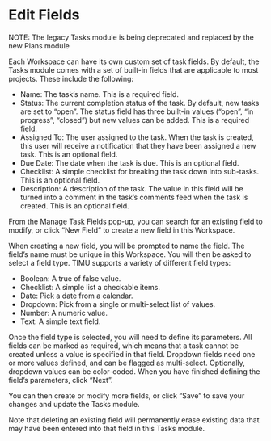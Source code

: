 # Edit Fields

NOTE: The legacy Tasks module is being deprecated and replaced by the new Plans module

Each Workspace can have its own custom set of task fields. By default, the Tasks module comes with a set of built-in fields that are applicable to most projects. These include the following:

- Name: The task’s name. This is a required field.
- Status: The current completion status of the task. By default, new tasks are set to “open”. The status field has three built-in values (“open”, “in progress”, “closed”) but new values can be added. This is a required field.
- Assigned To: The user assigned to the task. When the task is created, this user will receive a notification that they have been assigned a new task. This is an optional field.
- Due Date: The date when the task is due. This is an optional field.
- Checklist: A simple checklist for breaking the task down into sub-tasks. This is an optional field.
- Description: A description of the task. The value in this field will be turned into a comment in the task’s comments feed when the task is created. This is an optional field.

From the Manage Task Fields pop-up, you can search for an existing field to modify, or click “New Field” to create a new field in this Workspace.

When creating a new field, you will be prompted to name the field. The field’s name must be unique in this Workspace. You will then be asked to select a field type. TIMU supports a variety of different field types:

- Boolean: A true of false value.
- Checklist: A simple list a checkable items.
- Date: Pick a date from a calendar.
- Dropdown: Pick from a single or multi-select list of values.
- Number: A numeric value.
- Text: A simple text field.

Once the field type is selected, you will need to define its parameters. All fields can be marked as required, which means that a task cannot be created unless a value is specified in that field. Dropdown fields need one or more values defined, and can be flagged as multi-select. Optionally, dropdown values can be color-coded. When you have finished defining the field’s parameters, click “Next”.

You can then create or modify more fields, or click “Save” to save your changes and update the Tasks module.

Note that deleting an existing field will permanently erase existing data that may have been entered into that field in this Tasks module.
